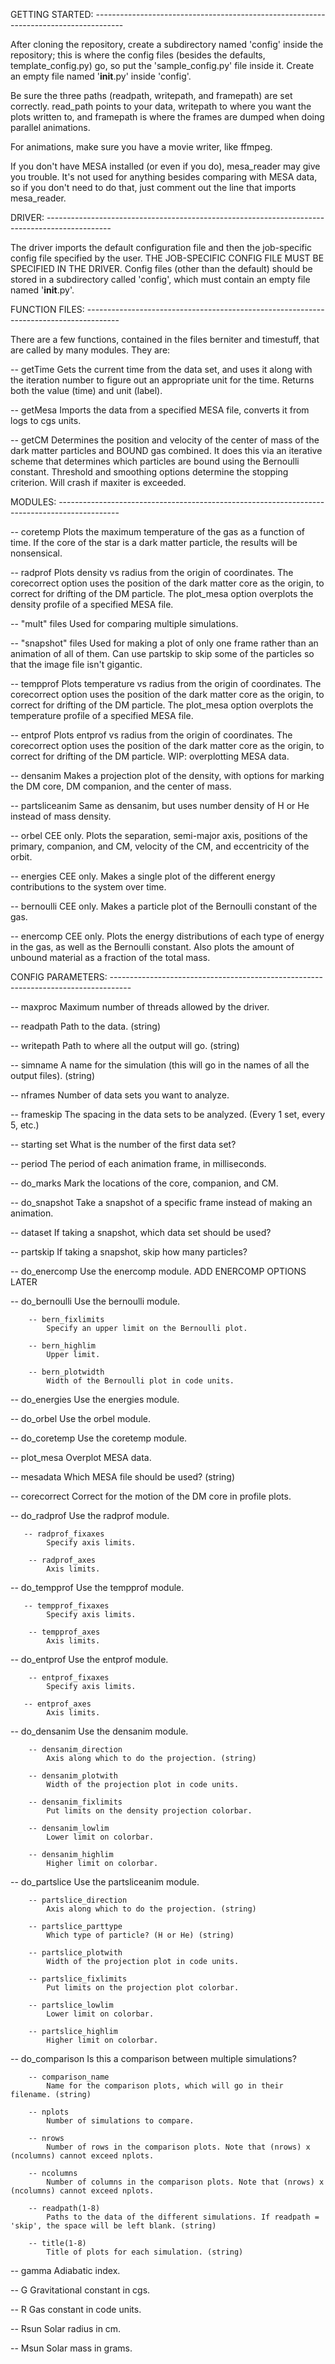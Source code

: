 GETTING STARTED: -------------------------------------------------------------------------------------

After cloning the repository, create a subdirectory named 'config' inside the repository; this is where the config files (besides the defaults, template_config.py) go, so put the 'sample_config.py' file inside it. Create an empty file named '__init__.py' inside 'config'.

Be sure the three paths (readpath, writepath, and framepath) are set correctly. read_path points to your data, writepath to where you want the plots written to, and framepath is where the frames are dumped when doing parallel animations.

For animations, make sure you have a movie writer, like ffmpeg.

If you don't have MESA installed (or even if you do), mesa_reader may give you trouble. It's not used for anything besides comparing with MESA data, so if you don't need to do that, just comment out the line that imports mesa_reader.

DRIVER: ----------------------------------------------------------------------------------------------

The driver imports the default configuration file and then the job-specific config file specified by the user. THE JOB-SPECIFIC CONFIG FILE MUST BE SPECIFIED IN THE DRIVER. Config files (other than the default) should be stored in a subdirectory called 'config', which must contain an empty file named '__init__.py'.

FUNCTION FILES: --------------------------------------------------------------------------------------

There are a few functions, contained in the files berniter and timestuff, that are called by many modules. They are:

-- getTime
    Gets the current time from the data set, and uses it along with the iteration number to figure out an appropriate unit for the time. Returns both the value (time) and unit (label).
    
-- getMesa
    Imports the data from a specified MESA file, converts it from logs to cgs units.
    
-- getCM
    Determines the position and velocity of the center of mass of the dark matter particles and BOUND gas combined. It does this via an iterative scheme that determines which particles are bound using the Bernoulli constant. Threshold and smoothing options determine the stopping criterion. Will crash if maxiter is exceeded.
    
MODULES: ---------------------------------------------------------------------------------------------
    
-- coretemp
    Plots the maximum temperature of the gas as a function of time. If the core of the star is a dark matter particle, the results will be nonsensical.
    
-- radprof
    Plots density vs radius from the origin of coordinates. The corecorrect option uses the position of the dark matter core as the origin, to correct for drifting of the DM particle. The plot_mesa option overplots the density profile of a specified MESA file.
    
-- "mult" files
    Used for comparing multiple simulations.
    
-- "snapshot" files
    Used for making a plot of only one frame rather than an animation of all of them. Can use partskip to skip some of the particles so that the image file isn't gigantic.
    
-- tempprof
    Plots temperature vs radius from the origin of coordinates. The corecorrect option uses the position of the dark matter core as the origin, to correct for drifting of the DM particle. The plot_mesa option overplots the temperature profile of a specified MESA file.
    
-- entprof
    Plots entprof vs radius from the origin of coordinates. The corecorrect option uses the position of the dark matter core as the origin, to correct for drifting of the DM particle. WIP: overplotting MESA data.
    
-- densanim
    Makes a projection plot of the density, with options for marking the DM core, DM companion, and the center of mass.
    
-- partsliceanim
    Same as densanim, but uses number density of H or He instead of mass density.
    
-- orbel
    CEE only. Plots the separation, semi-major axis, positions of the primary, companion, and CM, velocity of the CM, and eccentricity of the orbit.
    
-- energies
    CEE only. Makes a single plot of the different energy contributions to the system over time.
    
-- bernoulli
    CEE only. Makes a particle plot of the Bernoulli constant of the gas.
    
-- enercomp
    CEE only. Plots the energy distributions of each type of energy in the gas, as well as the Bernoulli constant. Also plots the amount of unbound material as a fraction of the total mass.
    
CONFIG PARAMETERS: -----------------------------------------------------------------------------------

-- maxproc
    Maximum number of threads allowed by the driver.
    
-- readpath
    Path to the data. (string)
    
-- writepath
    Path to where all the output will go. (string)
    
-- simname
    A name for the simulation (this will go in the names of all the output files). (string)
    
-- nframes
    Number of data sets you want to analyze.
    
-- frameskip
    The spacing in the data sets to be analyzed. (Every 1 set, every 5, etc.)
    
-- starting set
    What is the number of the first data set?
    
-- period
    The period of each animation frame, in milliseconds.
    
-- do_marks
    Mark the locations of the core, companion, and CM.
    
-- do_snapshot
    Take a snapshot of a specific frame instead of making an animation.
    
-- dataset
    If taking a snapshot, which data set should be used?
    
-- partskip
    If taking a snapshot, skip how many particles?
    
-- do_enercomp
    Use the enercomp module.
        ADD ENERCOMP OPTIONS LATER
        
-- do_bernoulli
    Use the bernoulli module.
    
        -- bern_fixlimits
            Specify an upper limit on the Bernoulli plot.
            
        -- bern_highlim
            Upper limit.
            
        -- bern_plotwidth
            Width of the Bernoulli plot in code units.
            
-- do_energies
    Use the energies module.
    
-- do_orbel
    Use the orbel module.
    
-- do_coretemp
    Use the coretemp module.
    
-- plot_mesa
    Overplot MESA data.
    
-- mesadata
    Which MESA file should be used? (string)
    
-- corecorrect
    Correct for the motion of the DM core in profile plots.
    
-- do_radprof
    Use the radprof module.
    
       -- radprof_fixaxes
            Specify axis limits.  
            
        -- radprof_axes
            Axis limits.
            
-- do_tempprof
    Use the tempprof module.
    
       -- tempprof_fixaxes
            Specify axis limits.
            
        -- tempprof_axes
            Axis limits.
            
-- do_entprof
    Use the entprof module.
    
        -- entprof_fixaxes
            Specify axis limits.
            
       -- entprof_axes
            Axis limits.
            
-- do_densanim
    Use the densanim module.
    
        -- densanim_direction
            Axis along which to do the projection. (string)
            
        -- densanim_plotwith
            Width of the projection plot in code units.
            
        -- densanim_fixlimits
            Put limits on the density projection colorbar.
            
        -- densanim_lowlim
            Lower limit on colorbar.
            
        -- densanim_highlim
            Higher limit on colorbar.
            
-- do_partslice
    Use the partsliceanim module.
    
        -- partslice_direction
            Axis along which to do the projection. (string)
            
        -- partslice_parttype
            Which type of particle? (H or He) (string)
            
        -- partslice_plotwith
            Width of the projection plot in code units.
            
        -- partslice_fixlimits
            Put limits on the projection plot colorbar.
            
        -- partslice_lowlim
            Lower limit on colorbar.
            
        -- partslice_highlim
            Higher limit on colorbar.
            
-- do_comparison
    Is this a comparison between multiple simulations?
    
        -- comparison_name
            Name for the comparison plots, which will go in their filename. (string)
            
        -- nplots
            Number of simulations to compare.
            
        -- nrows
            Number of rows in the comparison plots. Note that (nrows) x (ncolumns) cannot exceed nplots.
            
        -- ncolumns
            Number of columns in the comparison plots. Note that (nrows) x (ncolumns) cannot exceed nplots.
            
        -- readpath(1-8)
            Paths to the data of the different simulations. If readpath = 'skip', the space will be left blank. (string)
            
        -- title(1-8)
            Title of plots for each simulation. (string)
            
-- gamma
    Adiabatic index.
    
-- G
    Gravitational constant in cgs.
    
-- R
    Gas constant in code units.
    
-- Rsun
    Solar radius in cm.
    
-- Msun
    Solar mass in grams.
